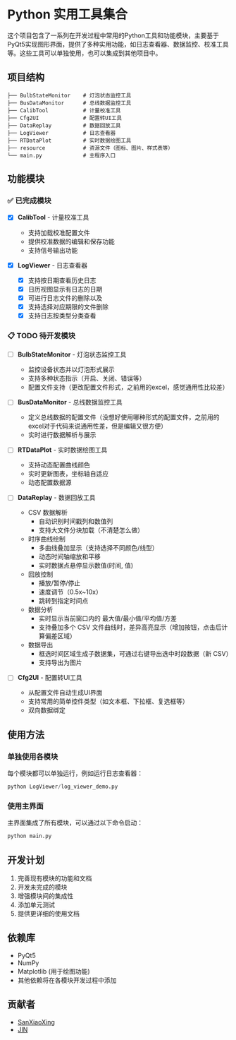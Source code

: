 # Python 实用工具集合

这个项目包含了一系列在开发过程中常用的Python工具和功能模块，主要基于PyQt5实现图形界面，提供了多种实用功能，如日志查看器、数据监控、校准工具等。这些工具可以单独使用，也可以集成到其他项目中。

## 项目结构

```
├── BulbStateMonitor    # 灯泡状态监控工具
├── BusDataMonitor      # 总线数据监控工具
├── CalibTool           # 计量校准工具
├── Cfg2UI              # 配置转UI工具
├── DataReplay          # 数据回放工具
├── LogViewer           # 日志查看器
├── RTDataPlot          # 实时数据绘图工具
├── resource            # 资源文件（图标、图片、样式表等）
└── main.py             # 主程序入口
```

## 功能模块

### ✅ 已完成模块

- [x] **CalibTool** - 计量校准工具
  - 支持加载校准配置文件
  - 提供校准数据的编辑和保存功能
  - 支持信号输出功能

- [x] **LogViewer** - 日志查看器
  - [x] 支持按日期查看历史日志
  - [x] 日历视图显示有日志的日期
  - [x] 可进行日志文件的删除以及
  - [x] 支持选择对应期限的文件删除  
  - [x] 支持日志按类型分类查看

### 📋 TODO 待开发模块

- [ ] **BulbStateMonitor** - 灯泡状态监控工具
  - 监控设备状态并以灯泡形式展示
  - 支持多种状态指示（开启、关闭、错误等）
  - 配置文件支持（更改配置文件形式，之前用的excel，感觉通用性比较差）

- [ ] **BusDataMonitor** - 总线数据监控工具
  - 定义总线数据的配置文件（没想好使用哪种形式的配置文件，之前用的excel对于代码来说通用性差，但是编辑又很方便）
  - 实时进行数据解析与展示

- [ ] **RTDataPlot** - 实时数据绘图工具
  - 支持动态配置曲线颜色
  - 实时更新图表，坐标轴自适应
  - 动态配置数据源

- [ ] **DataReplay** - 数据回放工具
  - CSV 数据解析
    - 自动识别时间戳列和数值列
    - 支持大文件分块加载（不清楚怎么做）
  - 时序曲线绘制
    - 多曲线叠加显示（支持选择不同颜色/线型）
    - 动态时间轴缩放和平移
    - 实时数据点悬停显示数值(时间, 值)
  - 回放控制
    - 播放/暂停/停止
    - 速度调节（0.5x~10x）
    - 跳转到指定时间点
  - 数据分析
    - 实时显示当前窗口内的 最大值/最小值/平均值/方差
    - 支持叠加多个 CSV 文件曲线时，差异高亮显示（增加按钮，点击后计算偏差区域）
  - 数据导出
    - 框选时间区域生成子数据集，可通过右键导出选中时段数据（新 CSV）
    - 支持导出为图片

- [ ] **Cfg2UI** - 配置转UI工具
  - 从配置文件自动生成UI界面
  - 支持常用的简单控件类型（如文本框、下拉框、复选框等）
  - 双向数据绑定

## 使用方法

### 单独使用各模块

每个模块都可以单独运行，例如运行日志查看器：

```python
python LogViewer/log_viewer_demo.py
```

### 使用主界面

主界面集成了所有模块，可以通过以下命令启动：

```python
python main.py
```

## 开发计划

1. 完善现有模块的功能和文档
2. 开发未完成的模块
3. 增强模块间的集成性
4. 添加单元测试
5. 提供更详细的使用文档


## 依赖库

- PyQt5
- NumPy
- Matplotlib (用于绘图功能)
- 其他依赖将在各模块开发过程中添加

## 贡献者
- [SanXiaoXing](https://github.com/SanXiaoXing)
- [JIN](https://gitee.com/jjycode)
